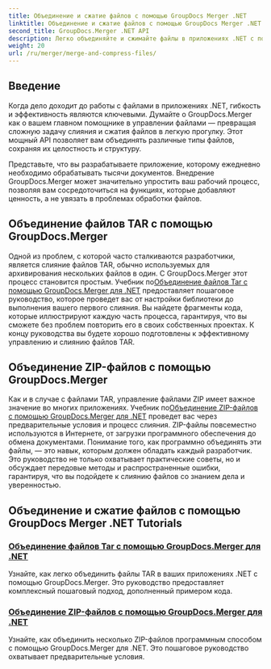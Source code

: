 ```yaml
---
title: Объединение и сжатие файлов с помощью GroupDocs Merger .NET
linktitle: Объединение и сжатие файлов с помощью GroupDocs Merger .NET
second_title: GroupDocs.Merger .NET API
description: Легко объединяйте и сжимайте файлы в приложениях .NET с помощью GroupDocs.Merger. Изучите руководства по пошаговому объединению файлов TAR и ZIP.
weight: 20
url: /ru/merger/merge-and-compress-files/
---
```

## Введение

Когда дело доходит до работы с файлами в приложениях .NET, гибкость и эффективность являются ключевыми. Думайте о GroupDocs.Merger как о вашем главном помощнике в управлении файлами — превращая сложную задачу слияния и сжатия файлов в легкую прогулку. Этот мощный API позволяет вам объединять различные типы файлов, сохраняя их целостность и структуру.

Представьте, что вы разрабатываете приложение, которому ежедневно необходимо обрабатывать тысячи документов. Внедрение GroupDocs.Merger может значительно упростить ваш рабочий процесс, позволяя вам сосредоточиться на функциях, которые добавляют ценность, а не увязать в проблемах обработки файлов.

## Объединение файлов TAR с помощью GroupDocs.Merger

 Одной из проблем, с которой часто сталкиваются разработчики, является слияние файлов TAR, обычно используемых для архивирования нескольких файлов в один. С GroupDocs.Merger этот процесс становится простым. Учебник по[Объединение файлов Tar с помощью GroupDocs.Merger для .NET](./merge-tar-files/) предоставляет пошаговое руководство, которое проведет вас от настройки библиотеки до выполнения вашего первого слияния. Вы найдете фрагменты кода, которые иллюстрируют каждую часть процесса, гарантируя, что вы сможете без проблем повторить его в своих собственных проектах. К концу руководства вы будете хорошо подготовлены к эффективному управлению и слиянию файлов TAR.

## Объединение ZIP-файлов с помощью GroupDocs.Merger

Как и в случае с файлами TAR, управление файлами ZIP имеет важное значение во многих приложениях. Учебник по[Объединение ZIP-файлов с помощью GroupDocs.Merger для .NET](./merge-zip-files/) проведет вас через предварительные условия и процесс слияния. ZIP-файлы повсеместно используются в Интернете, от загрузки программного обеспечения до обмена документами. Понимание того, как программно объединять эти файлы, — это навык, которым должен обладать каждый разработчик. Это руководство не только охватывает практические советы, но и обсуждает передовые методы и распространенные ошибки, гарантируя, что вы подойдете к слиянию файлов со знанием дела и уверенностью.

## Объединение и сжатие файлов с помощью GroupDocs Merger .NET Tutorials
### [Объединение файлов Tar с помощью GroupDocs.Merger для .NET](./merge-tar-files/)
Узнайте, как легко объединить файлы TAR в ваших приложениях .NET с помощью GroupDocs.Merger. Это руководство предоставляет комплексный пошаговый подход, дополненный примером кода.
### [Объединение ZIP-файлов с помощью GroupDocs.Merger для .NET](./merge-zip-files/)
Узнайте, как объединить несколько ZIP-файлов программным способом с помощью GroupDocs.Merger для .NET. Это пошаговое руководство охватывает предварительные условия.